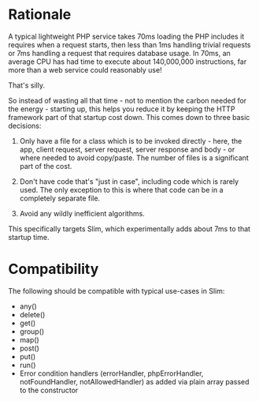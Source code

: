 # Rationale

A typical lightweight PHP service takes 70ms loading the PHP includes
it requires when a request starts, then less than 1ms handling
trivial requests or 7ms handling a request that requires database
usage. In 70ms, an average CPU has had time to execute about
140,000,000 instructions, far more than a web service could reasonably
use!

That's silly.

So instead of wasting all that time - not to mention the carbon needed for the
energy - starting up, this helps you reduce it by keeping the HTTP framework
part of that startup cost down. This comes down to three basic decisions:

1. Only have a file for a class which is to be invoked directly - here, the app,
   client request, server request, server response and body - or where needed to
   avoid copy/paste. The number of files is a significant part of the cost.

2. Don't have code that's "just in case", including code which is rarely used.
   The only exception to this is where that code can be in a completely separate
   file.

3. Avoid any wildly inefficient algorithms.

This specifically targets Slim, which experimentally adds about 7ms to that
startup time.

# Compatibility

The following should be compatible with typical use-cases in Slim:

- any()
- delete()
- get()
- group()
- map()
- post()
- put()
- run()
- Error condition handlers (errorHandler, phpErrorHandler, notFoundHandler,
  notAllowedHandler) as added via plain array passed to the constructor
